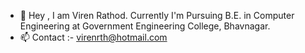 - 👋 Hey , I am Viren Rathod. Currently I'm Pursuing B.E. in Computer Engineering at Government Engineering College, Bhavnagar.
- 📫 Contact :- virenrth@hotmail.com
